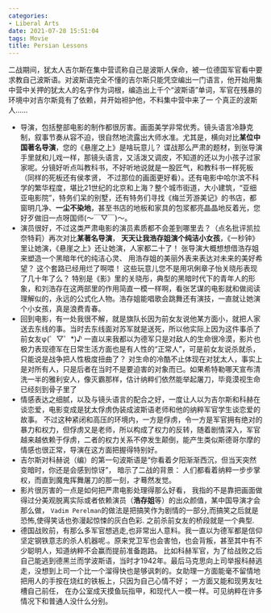 ```yaml
---
categories:
- Liberal Arts
date: 2021-07-28 15:51:04
tags: Movie
title: Persian Lessons
---
```


二战期间，犹太人吉尔斯在集中营谎称自己是波斯人保命，被一位德国军官看中要求教自己波斯语。对波斯语完全不懂的吉尔斯只能凭空编出一门语言，他开始用集中营中关押的犹太人的名字作为词根，编造出上千个“波斯语”单词，军官在残暴的环境中对吉尔斯竟有了依赖，并开始袒护他，不料集中营中来了一 个真正的波斯人……



<!--more-->

* 导演，包括整部电影的制作都很厉害。画面美学非常优秀。镜头语言冷静克制，叙事节奏从容不迫，很自然地流露出大师水准。尤其是，横向对比**某位中国著名导演**，您的《悬崖之上》是啥玩意儿？ 谍战那么严肃的题材，到张导演手里就和儿戏一样，那镜头语言，又活泼又调皮，不知道的还以为小孩子过家家呢。分镜好听点叫教科书，不好听地说就是一股匠气，和教科书一样死板（同样的死板还有侯孝贤， 不过那位的画面更好看）。还有电影中哈尔滨不科学的繁华程度，堪比21世纪的北京和上海？整个城市街道，大小建筑，“亚细亚电影院”，特务们呆的别墅，还有特务们寻找《梅兰芳游美记》的书店，都窗明几净、**一尘不染地**，甚至书店的地板和家具的包浆都亮晶晶地反着光，您好歹做旧一点呀国师(～￣▽￣)～。
* 演员很好，不过这类严肃电影的演员素质都不会差到哪里去？（点名批评凯拉奈特莉）再次对比**某著名导演**， **天天让我浩存姐演个纯洁小女孩**，《一秒钟》里让她演，《悬崖之上》还让她演，人家都二十了！ 张导演大概想想借浩存姐来塑造一个黑暗年代的纯洁心灵、 用浩存姐的美丽外表来表达对未来的美好希望？ 这个套路已经用烂了啊喂！ 这些玩意儿您不是用巩俐章子怡关晓彤表现了几十年了么？ 特别是《影》里的关晓彤，典型的黑暗时代下的青年人的形象，和刘浩存在这两部里的作用简直一模一样啊，看张艺谋的电影就和做阅读理解似的，永远的公式化人物。浩存姐能唱歌会跳舞还有演技，一直就让她演个小女孩，真是浪费青春。
*  回到电影，有一处我很不解，就是旗队长因为前女友说他某方面小，就把人家送去东线的事。当时去东线面对苏军就是送死，所以他实际上因为这件事杀了前女友φ(゜▽゜*)♪ 一直以来我都以为德军只是对敌人的生命很冷漠，影片也极力表现德军在日常生活方面也是有人性的“正常人”，可是前女友说杀就杀，只能说是战争把人性极度扭曲了？ 对生命的冷酷不止体现在对犹太人，事实上是对所有人，只是后者在当时不是要迫害的对象而已。如果希特勒哪天宣布清洗一半的雅利安人，像灭霸那样，估计纳粹们依然能举起屠刀，毕竟漠视生命已经刻到骨子里了
* 情感表达之细腻，以及与镜头语言的配合之好，一度让人以为吉尔斯和科赫在谈恋爱，电影变成是犹太俘虏伪装成波斯语老师和他的纳粹军官学生谈恋爱的故事。 不过这种紧闭和高压的环境内，一方是俘虏，令一方是军官拥有绝对的暴力和权力，但俘虏又是老师，所以构成了权力的反转，随着剧情深入，军官越来越依赖于俘虏，二者的权力关系不停发生颠倒，能产生类似斯德哥尔摩的情感也很正常，导演在这方面把握得特别好。
* 吉尔斯对科赫说（编）的第一句波斯语是“你看着夕阳渐渐西沉，但当天突然变暗时，你还是会感到惊讶”， 暗示了二战的背景： 人们都看着纳粹一步步掌权，而直到魔鬼挥舞屠刀的那一刻，才蓦然发觉。
* 影片很厉害的一点是如何把严肃电影处理得那么好看， 我指的不是靠把画面做得过分美观脱离实际或者依赖演员（**浩存姐**等）的出众颜值，某中国导演才会那么做， `Vadim Perelman`的做法是把搞笑作为剧情的一部分,而搞笑之后就是恐怖,使得笑话也弥漫起惊悚的灰白色彩.  之前杀前女友的桥段就是一个典型.
* 德国战败前，有那么多军官想逃走,也非常出人意料。我一直以为德军都是信仰坚定钢铁意志的杀人机器呢.。原来党卫军也会害怕，也会背叛，甚至其中有不少聪明人，知道纳粹不会赢而提前准备跑路。 比如科赫军官，为了给战败之后自己能逃到德黑兰而学波斯语，当时才1942年。最后马克思向上司举报科赫逃走，没想到上司一个比一个溜得快也是够讽刺的。女助理一方面能毫不留情地把用人的手按在烧红的铁板上，只因为自己心情不好； 一方面又能和现男友吐槽自己前任， 在办公室成天摸鱼玩指甲，和现代人一模一样。可见纳粹在许多情况下和普通人没什么分别。